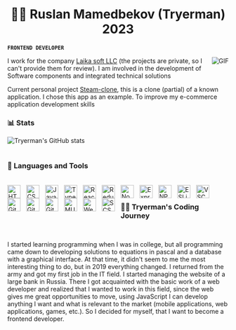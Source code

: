 <div align="center"><h1>👨‍💻 Ruslan Mamedbekov (Tryerman) 2023</h1></div>

**`FRONTEND DEVELOPER`**

<!-- <span><img src="https://media.tenor.com/E5-zDDsvQx8AAAAC/billy-butcher-tea.gif" /> -->

<!-- ![Alt Text]() -->
 <img align="right" alt="GIF" src="https://github.com/Tryerman/tryerman/blob/main/billy-butcher-tea.gif">

<div>
 <p width="100px">
  I work for the company <a href="http://lk-soft.ru/">Laika soft LLC</a> (the projects are private, so I can't provide them for review). I am involved in the   development of Software components and integrated technical solutions
 </p>
 <p width="100px">
  Current personal project <a href="https://github.com/Tryerman/steam-clone">Steam-clone</a>, this is a clone (partial) of a known application. I chose this app as an example. To improve my e-commerce application development skills
 </p>
</div>

### 📊 Stats

![Tryerman's GitHub stats](https://github-readme-stats.vercel.app/api?username=tryerman&show_icons=true&theme=gruvbox)

<!-- ![GitHub Streak](https://streak-stats.demolab.com?user=tryerman&theme=gruvbox&border_radius=4.5) -->

#

### 🧰 Languages and Tools
<br />
<img align="left" alt="HTML" width="30px" style="padding-right:10px;" src="https://cdn.jsdelivr.net/gh/devicons/devicon/icons/html5/html5-plain.svg" />
<img align="left" alt="CSS" width="30px" style="padding-right:10px;" src="https://cdn.jsdelivr.net/gh/devicons/devicon/icons/css3/css3-plain.svg" />
<img align="left" alt="JavaScript" width="30px" style="padding-right:10px;" src="https://cdn.jsdelivr.net/gh/devicons/devicon/icons/javascript/javascript-plain.svg" />
<img align="left" alt="TypeScript" width="30px" style="padding-right:10px;" src="https://cdn.jsdelivr.net/gh/devicons/devicon/icons/typescript/typescript-original.svg" />
<img align="left" alt="ReactJS" width="30px" style="padding-right:10px;" src="https://cdn.jsdelivr.net/gh/devicons/devicon/icons/react/react-original-wordmark.svg" />
<img align="left" alt="Redux" width="30px" style="padding-right:10px;" src="https://cdn.jsdelivr.net/gh/devicons/devicon/icons/redux/redux-original.svg" />
<img align="left" alt="NodeJS" width="30px" style="padding-right:10px;" src="https://cdn.jsdelivr.net/gh/devicons/devicon/icons/nodejs/nodejs-original-wordmark.svg" />
<img align="left" alt="Express" width="30px" style="padding-right:10px;" src="https://cdn.jsdelivr.net/gh/devicons/devicon/icons/express/express-original-wordmark.svg" />
<img align="left" alt="NPM" width="30px" style="padding-right:10px;" src="https://cdn.jsdelivr.net/gh/devicons/devicon/icons/npm/npm-original-wordmark.svg" />
<img align="left" alt="ESLint" width="30px" style="padding-right:10px;" src="https://cdn.jsdelivr.net/gh/devicons/devicon/icons/eslint/eslint-original-wordmark.svg" />
<img align="left" alt="VSCode" width="30px" style="padding-right:10px;" src="https://cdn.jsdelivr.net/gh/devicons/devicon/icons/vscode/vscode-original-wordmark.svg" />
<img align="left" alt="Git" width="30px" style="padding-right:10px;" src="https://cdn.jsdelivr.net/gh/devicons/devicon/icons/git/git-original-wordmark.svg" />
<img align="left" alt="GitHub" width="30px" style="padding-right:10px;" src="https://cdn.jsdelivr.net/gh/devicons/devicon/icons/github/github-original-wordmark.svg" />
<img align="left" alt="GitLab" width="30px" style="padding-right:10px;" src="https://cdn.jsdelivr.net/gh/devicons/devicon/icons/gitlab/gitlab-original-wordmark.svg" />
<img align="left" alt="MUI" width="30px" style="padding-right:10px;" src="https://cdn.jsdelivr.net/gh/devicons/devicon/icons/materialui/materialui-original.svg" />
<img align="left" alt="Webpack" width="30px" style="padding-right:10px;" src="https://cdn.jsdelivr.net/gh/devicons/devicon/icons/webpack/webpack-original.svg" />
<img align="left" alt="SCSS" width="30px" style="padding-right:10px;" src="https://cdn.jsdelivr.net/gh/devicons/devicon/icons/sass/sass-original.svg" />
<br />

<h3>👨‍💻 Tryerman's Coding Journey</h3>
<br />

   I started learning programming when I was in college, but all programming came down to developing solutions to equations in pascal and a database with a graphical interface. At that time, it didn't seem to me the most interesting thing to do, but in 2019 everything changed. I returned from the army and got my first job in the IT field. I started managing the website of a large bank in Russia. There I got acquainted with the basic work of a web developer and realized that I wanted to work in this field, since the web gives me great opportunities to move, using JavaScript I can develop anything I want and what is relevant to the market (mobile applications, web applications, games, etc.). So I decided for myself, that I want to become a frontend developer.

[telegram]: https://t.me/tryerm4n
